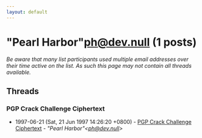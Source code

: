 ```yaml
---
layout: default
---
```


# "Pearl Harbor"<ph@dev.null> (1 posts)

_Be aware that many list participants used multiple email addresses over their time active on the list. As such this page may not contain all threads available._

## Threads

### PGP Crack Challenge Ciphertext
+ 1997-06-21 (Sat, 21 Jun 1997 14:26:20 +0800) - [PGP Crack Challenge Ciphertext](/archive/1997/06/27d242b6193de7520f6eb7703bc8ac2d82e0c011e83c6969fc014c83eb688fd5) - _"Pearl Harbor"\<ph@dev.null\>_

